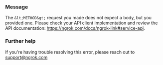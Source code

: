
### Message
The `&lt;METHOD&gt;` request you made does not expect a body, but you provided one. Please check your API client implementation and review the API documentation: https://ngrok.com/docs/ngrok-link#service-api.

### Further help
If you're having trouble resolving this error, please reach out to [support@ngrok.com](mailto:support@ngrok.com?subject=Help%20with%20ERR_NGROK_211)

